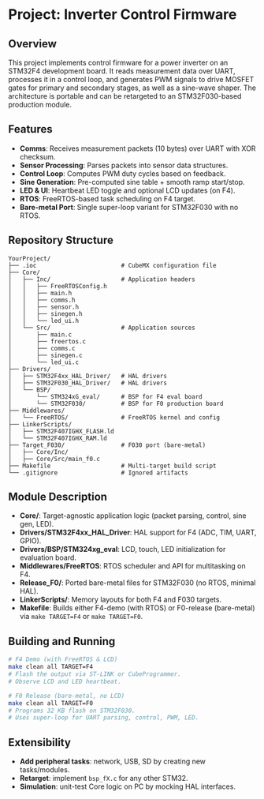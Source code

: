 # Project: Inverter Control Firmware

## Overview
This project implements control firmware for a power inverter on an STM32F4 development board. It reads measurement data over UART, processes it in a control loop, and generates PWM signals to drive MOSFET gates for primary and secondary stages, as well as a sine-wave shaper. The architecture is portable and can be retargeted to an STM32F030-based production module.

## Features
- **Comms**: Receives measurement packets (10 bytes) over UART with XOR checksum.  
- **Sensor Processing**: Parses packets into sensor data structures.  
- **Control Loop**: Computes PWM duty cycles based on feedback.  
- **Sine Generation**: Pre-computed sine table + smooth ramp start/stop.  
- **LED & UI**: Heartbeat LED toggle and optional LCD updates (on F4).  
- **RTOS**: FreeRTOS-based task scheduling on F4 target.  
- **Bare-metal Port**: Single super-loop variant for STM32F030 with no RTOS.

## Repository Structure
```plaintext
YourProject/
├── .ioc                        # CubeMX configuration file
├── Core/
│   ├── Inc/                    # Application headers
│   │   ├── FreeRTOSConfig.h
│   │   ├── main.h
│   │   ├── comms.h
│   │   ├── sensor.h
│   │   ├── sinegen.h
│   │   └── led_ui.h
│   └── Src/                    # Application sources
│       ├── main.c
│       ├── freertos.c
│       ├── comms.c
│       ├── sinegen.c
│       └── led_ui.c
├── Drivers/
│   ├── STM32F4xx_HAL_Driver/   # HAL drivers
│   ├── STM32F030_HAL_Driver/   # HAL drivers
│   └── BSP/
│       └── STM324xG_eval/      # BSP for F4 eval board
│       └── STM32F030/          # BSP for F0 production board
├── Middlewares/
│   └── FreeRTOS/               # FreeRTOS kernel and config
├── LinkerScripts/
│   ├── STM32F407IGHX_FLASH.ld
│   └── STM32F407IGHX_RAM.ld
├── Target_F030/                # F030 port (bare-metal)
│   ├── Core/Inc/
│   ├── Core/Src/main_f0.c
├── Makefile                    # Multi-target build script
└── .gitignore                  # Ignored artifacts
```

## Module Description
- **Core/**: Target-agnostic application logic (packet parsing, control, sine gen, LED).  
- **Drivers/STM32F4xx_HAL_Driver**: HAL support for F4 (ADC, TIM, UART, GPIO).  
- **Drivers/BSP/STM324xg_eval**: LCD, touch, LED initialization for evaluation board.  
- **Middlewares/FreeRTOS**: RTOS scheduler and API for multitasking on F4.  
- **Release_F0/**: Ported bare-metal files for STM32F030 (no RTOS, minimal HAL).  
- **LinkerScripts/**: Memory layouts for both F4 and F030 targets.  
- **Makefile**: Builds either F4-demo (with RTOS) or F0-release (bare-metal) via `make TARGET=F4` or `make TARGET=F0`.

## Building and Running
```sh
# F4 Demo (with FreeRTOS & LCD)
make clean all TARGET=F4
# Flash the output via ST-LINK or CubeProgrammer.
# Observe LCD and LED heartbeat.

# F0 Release (bare-metal, no LCD)
make clean all TARGET=F0
# Programs 32 KB flash on STM32F030.
# Uses super-loop for UART parsing, control, PWM, LED.
```

## Extensibility
- **Add peripheral tasks**: network, USB, SD by creating new tasks/modules.
- **Retarget**: implement `bsp_fX.c` for any other STM32.
- **Simulation**: unit-test Core logic on PC by mocking HAL interfaces.

